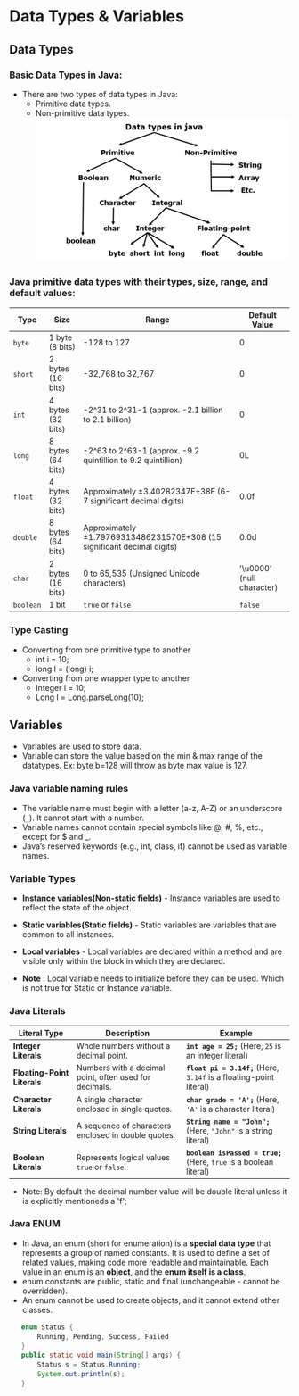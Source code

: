 # Data Types & Variables  
## Data Types
### Basic Data Types in Java: 
- There are two types of data types in Java: 
    * Primitive data types. 
    * Non-primitive data types. 
![Data Types!](./Images/DataTypes_ss.png "Data Types")

### Java primitive data types with their types, size, range, and default values:

| **Type**  | **Size**       | **Range**                                                               | **Default Value** |
|-----------|----------------|-------------------------------------------------------------------------|-------------------|
| `byte`    | 1 byte (8 bits) | -128 to 127                                                             | 0                 |
| `short`   | 2 bytes (16 bits) | -32,768 to 32,767                                                       | 0                 |
| `int`     | 4 bytes (32 bits) | -2^31 to 2^31-1 (approx. -2.1 billion to 2.1 billion)                   | 0                 |
| `long`    | 8 bytes (64 bits) | -2^63 to 2^63-1 (approx. -9.2 quintillion to 9.2 quintillion)           | 0L                |
| `float`   | 4 bytes (32 bits) | Approximately ±3.40282347E+38F (6-7 significant decimal digits)         | 0.0f              |
| `double`  | 8 bytes (64 bits) | Approximately ±1.79769313486231570E+308 (15 significant decimal digits) | 0.0d              |
| `char`    | 2 bytes (16 bits) | 0 to 65,535 (Unsigned Unicode characters)                              | '\u0000' (null character) |
| `boolean` | 1 bit           | `true` or `false`                                                       | `false`           |

### Type Casting

* Converting from one primitive type to another
    * int i = 10;
    * long l = (long) i;
* Converting from one wrapper type to another
    * Integer i = 10;
    * Long l = Long.parseLong(10);

## Variables
* Variables are used to store data.
* Variable can store the value based on the min & max range of the datatypes. Ex: byte b=128 will throw as byte max value is 127.

### Java variable naming rules
* The variable name must begin with a letter (a-z, A-Z) or an underscore (`_`). It cannot start with a number.
* Variable names cannot contain special symbols like @, #, %, etc., except for $ and _.
* Java’s reserved keywords (e.g., int, class, if) cannot be used as variable names.

### Variable Types
* **Instance variables(Non-static fields)** - Instance variables are used to reflect the state of the object.
* **Static variables(Static fields)** - Static variables are variables that are common to all instances.
* **Local variables** - Local variables are declared within a method and are visible only within the block in which they are declared.

* **Note** : Local variable needs to initialize before they can be used. Which is not true for Static or Instance variable.


### Java Literals

| **Literal Type**       | **Description**                                          | **Example**              |
|------------------------|----------------------------------------------------------|--------------------------|
| **Integer Literals**    | Whole numbers without a decimal point.                   | **`int age = 25;`** (Here, `25` is an integer literal) |
| **Floating-Point Literals** | Numbers with a decimal point, often used for decimals. | **`float pi = 3.14f;`** (Here, `3.14f` is a floating-point literal) |
| **Character Literals**  | A single character enclosed in single quotes.            | **`char grade = 'A';`** (Here, `'A'` is a character literal) |
| **String Literals**     | A sequence of characters enclosed in double quotes.      | **`String name = "John";`** (Here, `"John"` is a string literal) |
| **Boolean Literals**    | Represents logical values `true` or `false`.             | **`boolean isPassed = true;`** (Here, `true` is a boolean literal) |

* Note: By default the decimal number value will be double literal unless it is explicitly mentioneds a 'f';


### Java ENUM
- In Java, an enum (short for enumeration) is a **special data type** that represents a group of named constants. It is used to define a set of related values, making code more readable and maintainable. Each value in an enum is an **object**, and the **enum itself is a class**.
- enum constants are public, static and final (unchangeable - cannot be overridden).
- An enum cannot be used to create objects, and it cannot extend other classes.
 ```java  
    enum Status {
        Running, Pending, Success, Failed
    }
    public static void main(String[] args) {
        Status s = Status.Running;
        System.out.println(s);
    }
    
 ```